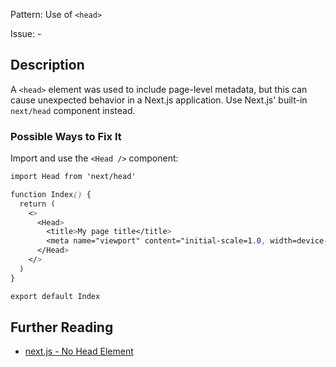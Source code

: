 Pattern: Use of `<head>`

Issue: -

## Description

A `<head>` element was used to include page-level metadata, but this can cause unexpected behavior in a Next.js application. Use Next.js' built-in `next/head` component instead.

### Possible Ways to Fix It

Import and use the `<Head />` component:

```css
import Head from 'next/head'

function Index() {
  return (
    <>
      <Head>
        <title>My page title</title>
        <meta name="viewport" content="initial-scale=1.0, width=device-width" />
      </Head>
    </>
  )
}

export default Index
```

## Further Reading

* [next.js - No Head Element](https://nextjs.org/docs/messages/no-head-element)